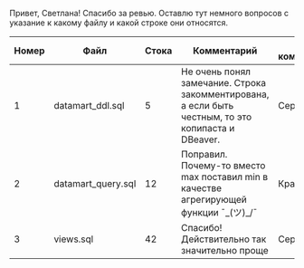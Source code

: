 Привет, Светлана!
Спасибо за ревью. 
Оставлю тут немного вопросов с указание к какому файлу и какой строке они относятся.

| Номер | Файл | Стока | Комментарий | Тип комментария |
|----------|----------|----------|----------|----------|
| 1 | datamart_ddl.sql | 5 | Не очень понял замечание. Строка закомментирована, а если быть честным, то это копипаста и DBeaver. | Серый |
| 2 | datamart_query.sql | 12 | Поправил. Почему-то вместо max поставил min в качестве агрегирующей функции ¯\_(ツ)_/¯ | Красный |
| 3 | views.sql | 42 | Спасибо! Действительно так значительно проще | Серый |
